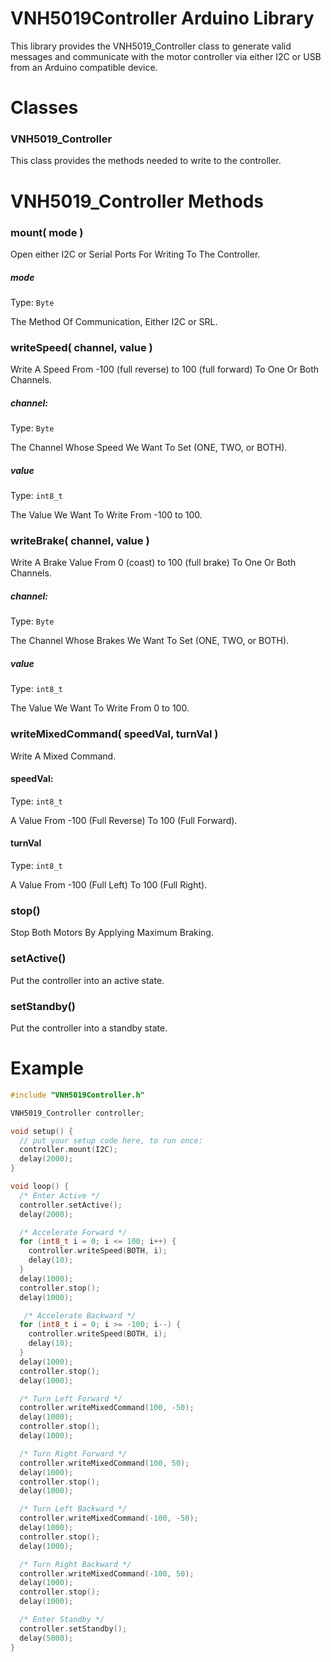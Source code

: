 # VNH5019Controller Arduino Library
This library provides the VNH5019_Controller class to generate valid messages and communicate with the
motor controller via either I2C or USB from an Arduino compatible device.

# Classes
### VNH5019_Controller

This class provides the methods needed to write to the controller.  

# VNH5019_Controller Methods
### mount( mode )
Open either I2C or Serial Ports For Writing To The Controller.  
##### mode

Type: `Byte`  

The Method Of Communication, Either I2C or SRL.  

### writeSpeed( channel, value )
Write A Speed From -100 (full reverse) to 100 (full forward) To One Or Both Channels.  
##### channel: 

Type: `Byte`  

The Channel Whose Speed We Want To Set (ONE, TWO, or BOTH).  

##### value 

Type: `int8_t`  

The Value We Want To Write From -100 to 100.  

### writeBrake( channel, value )
Write A Brake Value From 0 (coast) to 100 (full brake) To One Or Both Channels.  
##### channel: 

Type: `Byte`  

The Channel Whose Brakes We Want To Set (ONE, TWO, or BOTH).  

##### value 

Type: `int8_t`  

The Value We Want To Write From 0 to 100.  

### writeMixedCommand( speedVal, turnVal )
Write A Mixed Command.  
#### speedVal: 

Type: `int8_t`  

A Value From -100 (Full Reverse) To 100 (Full Forward).  

#### turnVal 

Type: `int8_t`  

A Value From -100 (Full Left) To 100 (Full Right).  

### stop()  
Stop Both Motors By Applying Maximum Braking.  

### setActive()  
Put the controller into an active state.  

### setStandby()  
Put the controller into a standby state.  

# Example
```cpp
#include "VNH5019Controller.h"

VNH5019_Controller controller;

void setup() {
  // put your setup code here, to run once:
  controller.mount(I2C);
  delay(2000);
}

void loop() {
  /* Enter Active */
  controller.setActive();
  delay(2000);

  /* Accelerate Forward */
  for (int8_t i = 0; i <= 100; i++) {
    controller.writeSpeed(BOTH, i);
    delay(10);
  }
  delay(1000);
  controller.stop();
  delay(1000);

   /* Accelerate Backward */
  for (int8_t i = 0; i >= -100; i--) {
    controller.writeSpeed(BOTH, i);
    delay(10);
  }
  delay(1000);
  controller.stop();
  delay(1000);

  /* Turn Left Forward */
  controller.writeMixedCommand(100, -50);
  delay(1000);
  controller.stop();
  delay(1000);

  /* Turn Right Forward */
  controller.writeMixedCommand(100, 50);
  delay(1000);
  controller.stop();
  delay(1000);

  /* Turn Left Backward */
  controller.writeMixedCommand(-100, -50);
  delay(1000);
  controller.stop();
  delay(1000);

  /* Turn Right Backward */
  controller.writeMixedCommand(-100, 50);
  delay(1000);
  controller.stop();
  delay(1000);

  /* Enter Standby */
  controller.setStandby();
  delay(5000);
}
```

